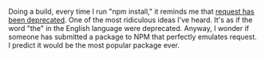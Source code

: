 Doing a build, every time I run "npm install," it reminds me that <a href="https://www.npmjs.com/package/request">request has been deprecated</a>. One of the most ridiculous ideas I've heard.   It's as if the word "the" in the English language were deprecated. Anyway, I wonder if someone has submitted a package to NPM that perfectly emulates request. I predict it would be the most popular package ever.
